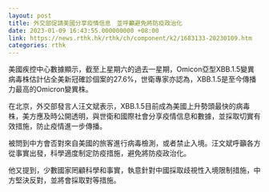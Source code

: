 ```yaml
---
layout: post
title: 外交部促請美國分享疫情信息　並呼籲避免將防疫政治化
date: 2023-01-09 16:43:55.000000000 +08:00
link: https://news.rthk.hk/rthk/ch/component/k2/1683133-20230109.htm
categories: rthk
---
```


美國疾控中心數據顯示，截至上星期六的過去一星期，Omicon亞型XBB.1.5變異病毒株估計佔全美新冠確診個案的27.6%，世衛專家亦認為，XBB.1.5是至今傳播力最高的Omicron變異株。

在北京，外交部發言人汪文斌表示，XBB.1.5目前成為美國上升勢頭最快的病毒株，美方應及時公開透明，與世衛和國際社會分享疫情信息和數據，並採取切實有效措施，防止疫情進一步傳播。

被問到中方會否對來自美國的旅客進行病毒檢測，或者禁止入境。汪文斌呼籲各方從事實出發，科學適度制定防疫措施，避免將防疫政治化。

他又提到，少數國家罔顧科學和事實，執意針對中國採取歧視性入境限制措施，中方堅決反對，並將會採取對等措施。
